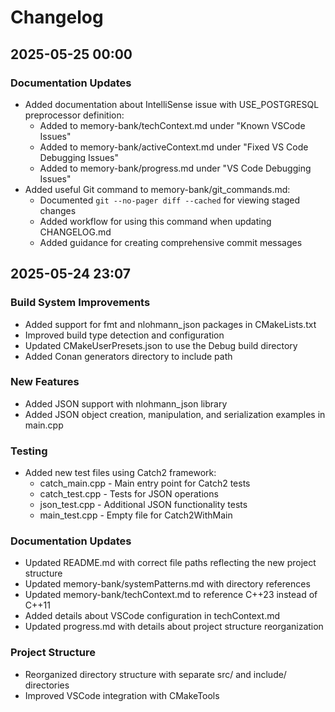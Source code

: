 # Changelog

## 2025-05-25 00:00

### Documentation Updates
* Added documentation about IntelliSense issue with USE_POSTGRESQL preprocessor definition:
  * Added to memory-bank/techContext.md under "Known VSCode Issues"
  * Added to memory-bank/activeContext.md under "Fixed VS Code Debugging Issues"
  * Added to memory-bank/progress.md under "VS Code Debugging Issues"
* Added useful Git command to memory-bank/git_commands.md:
  * Documented `git --no-pager diff --cached` for viewing staged changes
  * Added workflow for using this command when updating CHANGELOG.md
  * Added guidance for creating comprehensive commit messages

## 2025-05-24 23:07

### Build System Improvements
* Added support for fmt and nlohmann_json packages in CMakeLists.txt
* Improved build type detection and configuration
* Updated CMakeUserPresets.json to use the Debug build directory
* Added Conan generators directory to include path

### New Features
* Added JSON support with nlohmann_json library
* Added JSON object creation, manipulation, and serialization examples in main.cpp

### Testing
* Added new test files using Catch2 framework:
  * catch_main.cpp - Main entry point for Catch2 tests
  * catch_test.cpp - Tests for JSON operations
  * json_test.cpp - Additional JSON functionality tests
  * main_test.cpp - Empty file for Catch2WithMain

### Documentation Updates
* Updated README.md with correct file paths reflecting the new project structure
* Updated memory-bank/systemPatterns.md with directory references
* Updated memory-bank/techContext.md to reference C++23 instead of C++11
* Added details about VSCode configuration in techContext.md
* Updated progress.md with details about project structure reorganization

### Project Structure
* Reorganized directory structure with separate src/ and include/ directories
* Improved VSCode integration with CMakeTools